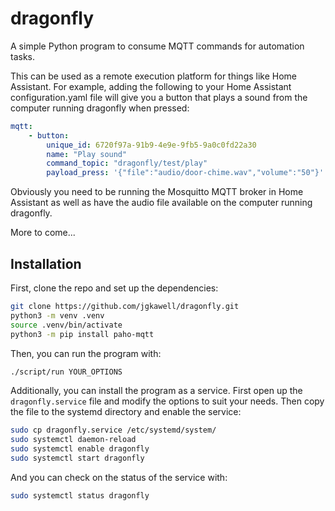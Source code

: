 # dragonfly

A simple Python program to consume MQTT commands for automation tasks.

This can be used as a remote execution platform for things like Home Assistant. For example, adding the following to your Home Assistant configuration.yaml file will give you a button that plays a sound from the computer running dragonfly when pressed:

```yaml
mqtt:
    - button:
        unique_id: 6720f97a-91b9-4e9e-9fb5-9a0c0fd22a30
        name: "Play sound"
        command_topic: "dragonfly/test/play"
        payload_press: '{"file":"audio/door-chime.wav","volume":"50"}'
```

Obviously you need to be running the Mosquitto MQTT broker in Home Assistant as well as have the audio file available on the computer running dragonfly.

More to come...

## Installation

First, clone the repo and set up the dependencies:

```bash
git clone https://github.com/jgkawell/dragonfly.git
python3 -m venv .venv
source .venv/bin/activate
python3 -m pip install paho-mqtt
```

Then, you can run the program with:

```bash
./script/run YOUR_OPTIONS
```

Additionally, you can install the program as a service. First open up the `dragonfly.service` file and modify the options to suit your needs. Then copy the file to the systemd directory and enable the service:

```bash
sudo cp dragonfly.service /etc/systemd/system/
sudo systemctl daemon-reload
sudo systemctl enable dragonfly
sudo systemctl start dragonfly
```

And you can check on the status of the service with:

```bash
sudo systemctl status dragonfly
```
